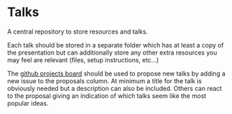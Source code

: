 # Talks

A central repository to store resources and talks.

Each talk should be stored in a separate folder which has at least a copy of the presentation but can additionally store any other extra resources you may feel are relevant (files, setup instructions, etc...)

The [github projects board](https://github.com/users/Waqar-ukaea/projects/3/views/1) should be used to propose new talks by adding a new issue to the proposals column. At minimum a title for the talk is obviously needed but a description can also be included. Others can react to the proposal giving an indication of which talks seem like the most popular ideas.
